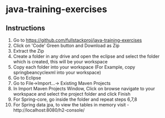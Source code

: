 # java-training-exercises
## Instructions
1. Go to https://github.com/fullstackproj/java-training-exercises
2. Click on 'Code' Green button and Download as Zip
3. Extract the Zip
4. Create a folder in any drive and open the eclipse and select the folder which is created, this will be your workspace
5. Copy each folder into your workspace (For Example, copy springbeancyclexml into your workspace)
6. Go to Eclipse
7. Go to File->Import...-> Existing Maven Projects
8. In Import Maven Projects Window, Click on browse navigate to your workspace and select the project folder and click Finish
9. For Spring-core, go inside the folder and repeat steps 6,7,8 
10. For Spring data jpa, to view the tables in memory visit - http://localhost:8080/h2-console/
